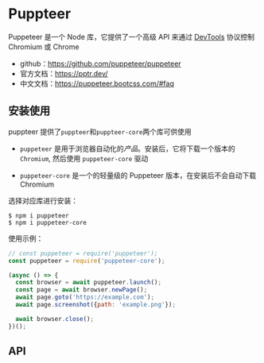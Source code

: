# Puppteer

Puppeteer 是一个 Node 库，它提供了一个高级 API 来通过 [DevTools](https://chromedevtools.github.io/devtools-protocol/) 协议控制 Chromium 或 Chrome

- github：https://github.com/puppeteer/puppeteer
- 官方文档：https://pptr.dev/
- 中文文档：https://puppeteer.bootcss.com/#faq

## 安装使用

puppteer 提供了`puppteer`和`puppteer-core`两个库可供使用

- `puppeteer` 是用于浏览器自动化的*产品*。安装后，它将下载一个版本的 `Chromium`, 然后使用 `puppeteer-core` 驱动

- `puppeteer-core` 是一个的轻量级的 Puppeteer 版本，在安装后不会自动下载 Chromium

选择对应库进行安装：

```shell
$ npm i puppeteer
$ npm i puppeteer-core
```

使用示例：

```javascript
// const puppeteer = require('puppeteer');
const puppeteer = require('puppeteer-core');

(async () => {
  const browser = await puppeteer.launch();
  const page = await browser.newPage();
  await page.goto('https://example.com');
  await page.screenshot({path: 'example.png'});

  await browser.close();
})();
```

## API


